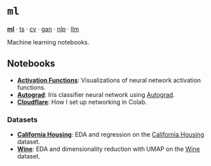 # `ml`

[**ml**](https://github.com/adamelliotfields/ml) · [ts](https://github.com/adamelliotfields/ts) · [cv](https://github.com/adamelliotfields/cv) · [gan](https://github.com/adamelliotfields/gan) · [nlp](https://github.com/adamelliotfields/nlp) · [llm](https://github.com/adamelliotfields/llm)

Machine learning notebooks.

## Notebooks

* [**Activation Functions**](./notebooks/activation_functions.ipynb): Visualizations of neural network activation functions.
* [**Autograd**](./notebooks/autograd.ipynb): Iris classifier neural network using [Autograd](https://github.com/HIPS/autograd).
* [**Cloudflare**](./notebooks/cloudflare.ipynb): How I set up networking in Colab.

### Datasets

* [**California Housing**](./notebooks/california_housing.ipynb): EDA and regression on the [California Housing](https://www.dcc.fc.up.pt/~ltorgo/Regression/cal_housing.html) dataset.
* [**Wine**](./notebooks/wine.ipynb): EDA and dimensionality reduction with UMAP on the [Wine](https://scikit-learn.org/stable/modules/generated/sklearn.datasets.load_wine.html) dataset.
